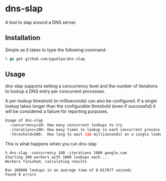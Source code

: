 # dns-slap

A tool to slap around a DNS server.

## Installation

Simple as it takes to type the following command:

```go
% go get github.com/pguelpa/dns-slap
```

## Usage

dns-slap supports setting a concurrency level and the number of iterations to lookup a DNS entry per concurrent processes.

A per-lookup threshold (in milliseconds) can also be configured. If a single lookup takes longer than the configurable threshold (even if successful) it will be considered a failure for reporting purposes.

```bash
Usage of dns-slap
  -concurrency=10: How many concurrent lookups to try
  -iterations=100: How many times to lookup in each concurrent process
  -threshold=500:  How long to wait (in milliseconds) on a single lookup before considering it a failure
```

This is what happens when you run dns-slap

```
% dns-slap -concurrency 100 -iterations 1000 google.com
Starting 100 workers with 1000 lookups each ...
Workers finished, calculating results

Ran 100000 lookups in an average time of 0.017077 seconds
Found 0 errors
```
